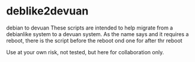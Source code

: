 # deblike2devuan
debian to devuan
These scripts are intended to help migrate from a debianlike system to a devuan system.
As the name says and it requires a reboot, there is the script before the reboot ond one for after thr reboot

Use at your own risk, not tested, but here for collaboration only.
